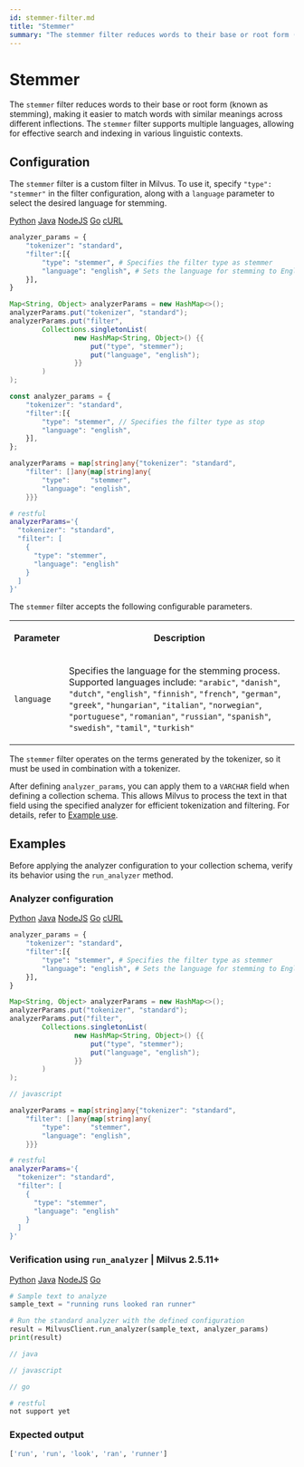 ```yaml
---
id: stemmer-filter.md
title: "Stemmer"
summary: "The stemmer filter reduces words to their base or root form (known as stemming), making it easier to match words with similar meanings across different inflections. The stemmer filter supports multiple languages, allowing for effective search and indexing in various linguistic contexts."
---
```


# Stemmer

The `stemmer` filter reduces words to their base or root form (known as stemming), making it easier to match words with similar meanings across different inflections. The `stemmer` filter supports multiple languages, allowing for effective search and indexing in various linguistic contexts.

## Configuration

The `stemmer` filter is a custom filter in Milvus. To use it, specify `"type": "stemmer"` in the filter configuration, along with a `language` parameter to select the desired language for stemming.

<div class="multipleCode">
    <a href="#python">Python</a>
    <a href="#java">Java</a>
    <a href="#javascript">NodeJS</a>
    <a href="#go">Go</a>
    <a href="#bash">cURL</a>
</div>

```python
analyzer_params = {
    "tokenizer": "standard",
    "filter":[{
        "type": "stemmer", # Specifies the filter type as stemmer
        "language": "english", # Sets the language for stemming to English
    }],
}
```

```java
Map<String, Object> analyzerParams = new HashMap<>();
analyzerParams.put("tokenizer", "standard");
analyzerParams.put("filter",
        Collections.singletonList(
                new HashMap<String, Object>() {{
                    put("type", "stemmer");
                    put("language", "english");
                }}
        )
);
```

```javascript
const analyzer_params = {
    "tokenizer": "standard",
    "filter":[{
        "type": "stemmer", // Specifies the filter type as stop
        "language": "english", 
    }],
};
```

```go
analyzerParams = map[string]any{"tokenizer": "standard",
    "filter": []any{map[string]any{
        "type":     "stemmer",
        "language": "english",
    }}}
```

```bash
# restful
analyzerParams='{
  "tokenizer": "standard",
  "filter": [
    {
      "type": "stemmer",
      "language": "english"
    }
  ]
}'

```

The `stemmer` filter accepts the following configurable parameters.

<table>
   <tr>
     <th><p>Parameter</p></th>
     <th><p>Description</p></th>
   </tr>
   <tr>
     <td><p><code>language</code></p></td>
     <td><p>Specifies the language for the stemming process. Supported languages include: <code>"arabic"</code>, <code>"danish"</code>, <code>"dutch"</code>, <code>"english"</code>, <code>"finnish"</code>, <code>"french"</code>, <code>"german"</code>, <code>"greek"</code>, <code>"hungarian"</code>, <code>"italian"</code>, <code>"norwegian"</code>, <code>"portuguese"</code>, <code>"romanian"</code>, <code>"russian"</code>, <code>"spanish"</code>, <code>"swedish"</code>, <code>"tamil"</code>, <code>"turkish"</code></p></td>
   </tr>
</table>

The `stemmer` filter operates on the terms generated by the tokenizer, so it must be used in combination with a tokenizer.

After defining `analyzer_params`, you can apply them to a `VARCHAR` field when defining a collection schema. This allows Milvus to process the text in that field using the specified analyzer for efficient tokenization and filtering. For details, refer to [Example use](analyzer-overview.md#Example-use).

## Examples

Before applying the analyzer configuration to your collection schema, verify its behavior using the `run_analyzer` method.

### Analyzer configuration

<div class="multipleCode">
    <a href="#python">Python</a>
    <a href="#java">Java</a>
    <a href="#javascript">NodeJS</a>
    <a href="#go">Go</a>
    <a href="#bash">cURL</a>
</div>

```python
analyzer_params = {
    "tokenizer": "standard",
    "filter":[{
        "type": "stemmer", # Specifies the filter type as stemmer
        "language": "english", # Sets the language for stemming to English
    }],
}
```

```java
Map<String, Object> analyzerParams = new HashMap<>();
analyzerParams.put("tokenizer", "standard");
analyzerParams.put("filter",
        Collections.singletonList(
                new HashMap<String, Object>() {{
                    put("type", "stemmer");
                    put("language", "english");
                }}
        )
);
```

```javascript
// javascript
```

```go
analyzerParams = map[string]any{"tokenizer": "standard",
    "filter": []any{map[string]any{
        "type":     "stemmer",
        "language": "english",
    }}}
```

```bash
# restful
analyzerParams='{
  "tokenizer": "standard",
  "filter": [
    {
      "type": "stemmer",
      "language": "english"
    }
  ]
}'

```

### Verification using `run_analyzer` | Milvus 2.5.11+

<div class="multipleCode">
    <a href="#python">Python</a>
    <a href="#java">Java</a>
    <a href="#javascript">NodeJS</a>
    <a href="#go">Go</a>
</div>

```python
# Sample text to analyze
sample_text = "running runs looked ran runner"

# Run the standard analyzer with the defined configuration
result = MilvusClient.run_analyzer(sample_text, analyzer_params)
print(result)
```

```java
// java
```

```javascript
// javascript
```

```go
// go
```

```bash
# restful
not support yet
```

### Expected output

```python
['run', 'run', 'look', 'ran', 'runner']
```

